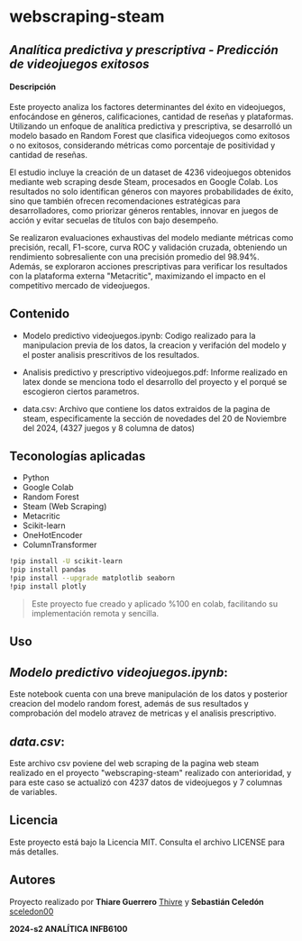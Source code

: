 # webscraping-steam
## _Analítica predictiva y prescriptiva - Predicción de videojuegos exitosos_

#### Descripción

Este proyecto analiza los factores determinantes del éxito en videojuegos, enfocándose en géneros, calificaciones, cantidad de reseñas y plataformas. Utilizando un enfoque de analítica predictiva y prescriptiva, se desarrolló un modelo basado en Random Forest que clasifica videojuegos como exitosos o no exitosos, considerando métricas como porcentaje de positividad y cantidad de reseñas.

El estudio incluye la creación de un dataset de 4236 videojuegos obtenidos mediante web scraping desde Steam, procesados en Google Colab. Los resultados no solo identifican géneros con mayores probabilidades de éxito, sino que también ofrecen recomendaciones estratégicas para desarrolladores, como priorizar géneros rentables, innovar en juegos de acción y evitar secuelas de títulos con bajo desempeño.

Se realizaron evaluaciones exhaustivas del modelo mediante métricas como precisión, recall, F1-score, curva ROC y validación cruzada, obteniendo un rendimiento sobresaliente con una precisión promedio del 98.94%. Además, se exploraron acciones prescriptivas para verificar los resultados con la  plataforma externa "Metacritic", maximizando el impacto en el competitivo mercado de videojuegos.


## Contenido

- Modelo predictivo videojuegos.ipynb: Codigo realizado para la manipulacion previa de los datos, la creacion y verifación del modelo y el poster analisis prescritivos de los resultados.
  
- Analisis predictivo y prescriptivo videojuegos.pdf: Informe realizado en latex donde se menciona todo el desarrollo del proyecto y el porqué se escogieron ciertos parametros.
  
- data.csv: Archivo que contiene los datos extraidos de la pagina de steam, especificamente la sección de novedades del 20 de Noviembre del 2024, (4327 juegos y 8 columna de datos)


## Teconologías aplicadas 
- Python
- Google Colab
- Random Forest
- Steam (Web Scraping)
- Metacritic
- Scikit-learn
- OneHotEncoder
- ColumnTransformer

```sh
!pip install -U scikit-learn
!pip install pandas
!pip install --upgrade matplotlib seaborn
!pip install plotly
```
>Este proyecto fue creado y aplicado %100 en colab, facilitando su implementación remota y sencilla.

## Uso

## _Modelo predictivo videojuegos.ipynb_:  

Este notebook cuenta con una breve manipulación de los datos y posterior creacion del modelo random forest, además de sus resultados y comprobación del modelo atravez de metricas y el analisis prescriptivo.

## _data.csv_:

Este archivo csv poviene del web scraping de la pagina web steam realizado en el proyecto "webscraping-steam" realizado con anterioridad, y para este caso se actualizó con 4237 datos de videojuegos y 7 columnas de variables.


## Licencia

Este proyecto está bajo la Licencia MIT. Consulta el archivo LICENSE para más detalles.

## Autores

Proyecto realizado por **Thiare Guerrero** [Thivre](https://github.com/thivre) y **Sebastián Celedón** [sceledon00](https://github.com/sceledon00)

**2024-s2 ANALÍTICA INFB6100**
